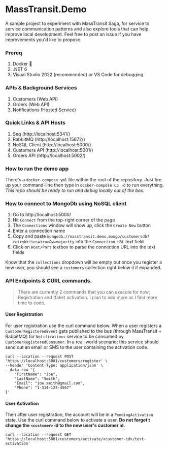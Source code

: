 # MassTransit.Demo

A sample project to experiment with MassTransit Saga, for service to service communication patterns and also explore tools that can help improve local development. Feel free to post an issue if you have improvements you'd like to propose. 

### Prereq

1. Docker 🐋
2. .NET 6
3. Visual Studio 2022 (recommended) or VS Code for debugging

### APIs & Background Services

1. Customers (Web API)
2. Orders (Web API)
3. Notifications (Hosted Service)

### Quick Links & API Hosts

1. Seq (http://localhost:5341/)
2. RabbitMQ (http://localhost:15672/)
3. NoSQL Client (http://localhost:5000/)
4. Customers API (http://localhost:5001/)
5. Orders API (http://localhost:5002/)

### How to run the demo app

There's a `docker-compose.yml` file within the root of the repository. Just fire up your command-line then type in `docker-compose up -d` to run everything. _This repo should be ready to run and debug locally out of the box._

### How to connect to MongoDb using NoSQL client

1. Go to http://localhost:5000/
2. Hit `Connect` from the top-right corner of the page
3. The `Connections` window will show up, click the `Create New` button
4. Enter a connection name
5. Copy and paste `mongodb://masstransit.demo.mongo/customersdb?retryWrites=true&w=majority` into the `Connection URL` text field
6. Click on `Host/Port` textbox to parse the connection URL into the text fields

Know that the `collections` dropdown will be empty but once you register a new user, you should see a `customers` collection right below it if expanded.

### API Endpoints & CURL commands.

> There are currently 2 commands that you can execute for now; Registration and (fake) activation. I plan to add more as I find more time to code.

#### User Registration

For user registration use the curl command below. When a user registers a `CustomerRegisteredEvent` gets published to the bus (through MassTransit + RabbitMQ) for `Notifications` service to be consumed by `CustomerRegisteredConsumer`. In a real-world scenario; this service should send out an email or SMS to the user containing the activation code.

```
curl --location --request POST 'https://localhost:5001/customers/register' \
--header 'Content-Type: application/json' \
--data-raw '{
    "FirstName": "Joe",
    "LastName": "Smith",
    "Email": "joe.smith@gmail.com",
    "Phone": "1-314-123-4567"
}'
```

#### User Activation

Then after user registration, the account will be in a `PendingActivation` state. Use the curl command below to activate a user. **Do not forget t change the `<customer>` id to the new user's customer id.**

```
curl --location --request GET 'https://localhost:5001/customers/activate/<customer-id>/test-activation'
```
